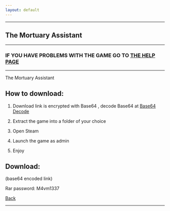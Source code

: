 ```yaml
---
layout: default
---
```


* * *

## The Mortuary Assistant

* * *

### IF YOU HAVE PROBLEMS WITH THE GAME GO TO [THE HELP PAGE](/games/help.md)

* * *

The Mortuary Assistant

## How to download:

1. Download link is encrypted with Base64 , decode Base64 at [Base64 Decode](../b64/base64.html)

2. Extract the game into a folder of your choice

3. Open Steam

4. Launch the game as admin

5. Enjoy

## Download:

(base64 encoded link)

Rar password: M4vm1337

[Back](https://m4vmcvrk.github.io/)

* * *